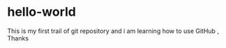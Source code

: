 # hello-world
This is my first trail of git repository and i am learning how to use GitHub , Thanks 
